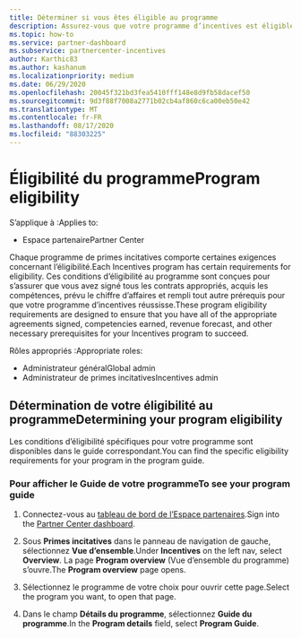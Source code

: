 ```yaml
---
title: Déterminer si vous êtes éligible au programme
description: Assurez-vous que votre programme d’incentives est éligible pour que vous puissiez être payé.
ms.topic: how-to
ms.service: partner-dashboard
ms.subservice: partnercenter-incentives
author: Karthic83
ms.author: kashanum
ms.localizationpriority: medium
ms.date: 06/29/2020
ms.openlocfilehash: 20045f321bd3fea5410fff148e8d9fb58dacef50
ms.sourcegitcommit: 9d3f88f7008a2771b02cb4af860c6ca00eb50e42
ms.translationtype: MT
ms.contentlocale: fr-FR
ms.lasthandoff: 08/17/2020
ms.locfileid: "88303225"
---
```

# <a name="program-eligibility"></a><span data-ttu-id="d2201-103">Éligibilité du programme</span><span class="sxs-lookup"><span data-stu-id="d2201-103">Program eligibility</span></span>

<span data-ttu-id="d2201-104">S’applique à :</span><span class="sxs-lookup"><span data-stu-id="d2201-104">Applies to:</span></span>

- <span data-ttu-id="d2201-105">Espace partenaire</span><span class="sxs-lookup"><span data-stu-id="d2201-105">Partner Center</span></span>

<span data-ttu-id="d2201-106">Chaque programme de primes incitatives comporte certaines exigences concernant l’éligibilité.</span><span class="sxs-lookup"><span data-stu-id="d2201-106">Each Incentives program has certain requirements for eligibility.</span></span> <span data-ttu-id="d2201-107">Ces conditions d’éligibilité au programme sont conçues pour s’assurer que vous avez signé tous les contrats appropriés, acquis les compétences, prévu le chiffre d’affaires et rempli tout autre prérequis pour que votre programme d’incentives réussisse.</span><span class="sxs-lookup"><span data-stu-id="d2201-107">These program eligibility requirements are designed to ensure that you have all of the appropriate agreements signed, competencies earned, revenue forecast, and other necessary prerequisites for your Incentives program to succeed.</span></span>

<span data-ttu-id="d2201-108">Rôles appropriés :</span><span class="sxs-lookup"><span data-stu-id="d2201-108">Appropriate roles:</span></span>

- <span data-ttu-id="d2201-109">Administrateur général</span><span class="sxs-lookup"><span data-stu-id="d2201-109">Global admin</span></span>
- <span data-ttu-id="d2201-110">Administrateur de primes incitatives</span><span class="sxs-lookup"><span data-stu-id="d2201-110">Incentives admin</span></span>

## <a name="determining-your-program-eligibility"></a><span data-ttu-id="d2201-111">Détermination de votre éligibilité au programme</span><span class="sxs-lookup"><span data-stu-id="d2201-111">Determining your program eligibility</span></span>

<span data-ttu-id="d2201-112">Les conditions d’éligibilité spécifiques pour votre programme sont disponibles dans le guide correspondant.</span><span class="sxs-lookup"><span data-stu-id="d2201-112">You can find the specific eligibility requirements for your program in the program guide.</span></span> 

### <a name="to-see-your-program-guide"></a><span data-ttu-id="d2201-113">Pour afficher le Guide de votre programme</span><span class="sxs-lookup"><span data-stu-id="d2201-113">To see your program guide</span></span>

1. <span data-ttu-id="d2201-114">Connectez-vous au [tableau de bord de l’Espace partenaires](https://partner.microsoft.com/dashboard/).</span><span class="sxs-lookup"><span data-stu-id="d2201-114">Sign into the [Partner Center dashboard](https://partner.microsoft.com/dashboard/).</span></span>

2. <span data-ttu-id="d2201-115">Sous **Primes incitatives** dans le panneau de navigation de gauche, sélectionnez **Vue d’ensemble**.</span><span class="sxs-lookup"><span data-stu-id="d2201-115">Under **Incentives** on the left nav, select **Overview**.</span></span> <span data-ttu-id="d2201-116">La page **Program overview** (Vue d’ensemble du programme) s’ouvre.</span><span class="sxs-lookup"><span data-stu-id="d2201-116">The **Program overview** page opens.</span></span>

3. <span data-ttu-id="d2201-117">Sélectionnez le programme de votre choix pour ouvrir cette page.</span><span class="sxs-lookup"><span data-stu-id="d2201-117">Select the program you want, to open that page.</span></span>

4. <span data-ttu-id="d2201-118">Dans le champ **Détails du programme**, sélectionnez **Guide du programme**.</span><span class="sxs-lookup"><span data-stu-id="d2201-118">In the **Program details** field, select **Program Guide**.</span></span>
